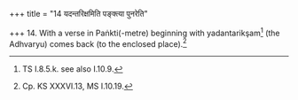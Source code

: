 +++
title = "14 यदन्तरिक्षमिति पङ्क्त्या पुनरेति"

+++
14. With a verse in Paṅkti(-metre) beginning with yadantarikşam[^1] (the Adhvaryu) comes back (to the enclosed place).[^2]   


[^1]: TS I.8.5.k. see also I.10.9.   

[^2]: Cp. KS XXXVI.13, MS I.10.19.  
